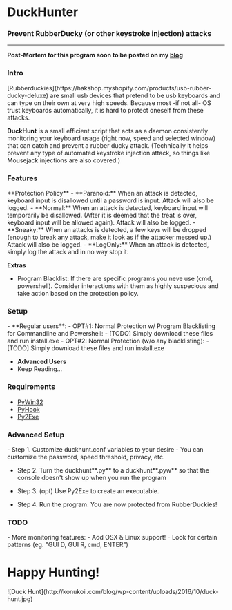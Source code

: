 <h1>DuckHunter</h1>
<h3>Prevent RubberDucky (or other keystroke injection) attacks</h3>
<hr>

**Post-Mortem for this program soon to be posted on my [blog](http://www.konukoii.com/blog)**

<h3>Intro</h3>
[Rubberduckies](https://hakshop.myshopify.com/products/usb-rubber-ducky-deluxe) are small usb devices that pretend to be usb keyboards and can type on their own at very high speeds. Because most -if not all- OS trust keyboards automatically, it is hard to protect oneself from these attacks.

**DuckHunt** is a small efficient script that acts as a daemon consistently monitoring your keyboard usage (right now, speed and selected window) that can catch and prevent a rubber ducky attack. (Technically it helps prevent any type of automated keystroke injection attack, so things like Mousejack injections are also covered.)



<h3>Features</h3>
**Protection Policy**
 - **Paranoid:** When an attack is detected, keyboard input is disallowed until a password is input. Attack will also be logged.
 - **Normal:** When an attack is detected, keyboard input will temporarily be disallowed. (After it is deemed that the treat is over, keyboard input will be allowed again). Attack will also be logged.
 - **Sneaky:** When an attacks is detected, a few keys will be dropped (enough to break any attack, make it look as if the attacker messed up.) Attack will also be logged.
 - **LogOnly:** When an attack is detected, simply log the attack and in no way stop it. 

**Extras**
 - Program Blacklist: If there are specific programs you neve use (cmd, powershell). Consider interactions with them as highly suspecious and take action based on the protection policy.

<h3>Setup</h3>
- **Regular users**:
 - OPT#1: Normal Protection w/ Program Blacklisting for Commandline and Powershell:
  - [TODO] Simply download these files and run install.exe
 - OPT#2: Normal Protection (w/o any blacklisting):
  - [TODO] Simply download these files and run install.exe


- **Advanced Users**
 - Keep Reading...

<h3>Requirements</h3>
 
- [PyWin32](http://starship.python.net/~skippy/win32/Downloads.html)
- [PyHook](https://sourceforge.net/projects/pyhook/)
- [Py2Exe](http://py2exe.org/)


<h3>Advanced Setup</h3>
- Step 1. Customize duckhunt.conf variables to your desire
 - You can customize the password, speed threshold, privacy, etc.

- Step 2. Turn the duckhunt**.py** to a duckhunt**.pyw** so that the console doesn't show up when you run the program

- Step 3. (opt) Use Py2Exe to create an executable.

- Step 4. Run the program. You are now protected from RubberDuckies!

<h3>TODO</h3>
- More monitoring features: 
 - Add OSX & Linux support!
 - Look for certain patterns (eg. "GUI D, GUI R, cmd, ENTER")

 
 <h1>Happy Hunting!</h1>
![Duck Hunt](http://konukoii.com/blog/wp-content/uploads/2016/10/duck-hunt.jpg)
